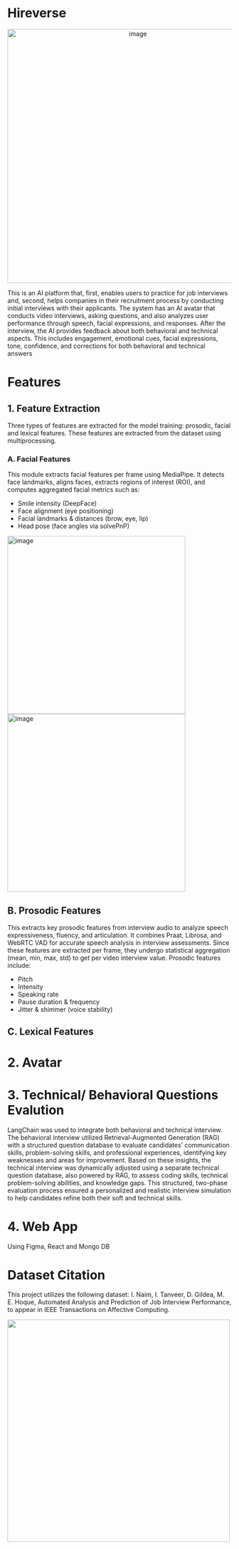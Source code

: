 # Hireverse
<p align="center">
  <img src="https://github.com/user-attachments/assets/112deae5-a9f6-46cd-b127-560955a0517e" width="571" alt="image">
</p>

This is an AI platform that, first, enables users to practice for job interviews and, second, helps companies in their recruitment process by conducting initial interviews with their applicants. The system has an AI avatar that conducts video interviews, asking questions, and also analyzes user performance through  speech, facial expressions, and responses. After the interview, the AI provides feedback about  both behavioral and technical aspects. This includes engagement, emotional cues, facial expressions, tone, confidence, and corrections for both behavioral and technical answers

# Features
## 1. Feature Extraction
Three types of features are extracted for the model training: prosodic, facial and lexical features. These features are extracted from the dataset using multiprocessing.
### A. Facial Features
This module extracts facial features per frame using MediaPipe. It detects face landmarks, aligns faces, extracts regions of interest (ROI), and computes aggregated facial metrics such as:
  - Smile intensity (DeepFace)
  - Face alignment (eye positioning)
  - Facial landmarks & distances (brow, eye, lip)
  - Head pose (face angles via solvePnP)

<img width="400" alt="image" src="https://github.com/user-attachments/assets/9a62e4bc-6baf-4b9d-8e53-dcd60b8278c7"/> <img width="400" alt="image" src="https://github.com/user-attachments/assets/2c8e37ca-9d66-4231-9419-46026e2c6ad4" />

## B. Prosodic Features
This extracts key prosodic features from interview audio to analyze speech expressiveness, fluency, and articulation. It combines Praat, Librosa, and WebRTC VAD for accurate speech analysis in interview assessments. Since these features are extracted per frame, they undergo statistical aggregation (mean, min, max, std) to get per video interview value. Prosodic features include:
  - Pitch
  - Intensity
  - Speaking rate
  - Pause duration & frequency
  - Jitter & shimmer (voice stability)

## C. Lexical Features

# 2. Avatar

# 3. Technical/ Behavioral Questions Evalution
LangChain was used to integrate both behavioral and technical interview. The behavioral interview utilized Retrieval-Augmented Generation (RAG) with a structured question database to evaluate candidates’ communication skills, problem-solving skills, and professional experiences, identifying key weaknesses and areas for improvement. Based on these insights, the technical interview was dynamically adjusted using a separate technical question database, also powered by RAG, to assess coding skills, technical problem-solving abilities, and knowledge gaps. This structured, two-phase evaluation process ensured a personalized and realistic interview simulation to help candidates refine both their soft and technical skills.

# 4. Web App
Using Figma, React and Mongo DB

# Dataset Citation
This project utilizes the following dataset:
I. Naim, I. Tanveer, D. Gildea, M. E. Hoque, Automated Analysis and Prediction of Job Interview Performance, to appear in IEEE Transactions on Affective Computing.

<img src="https://github.com/user-attachments/assets/836201c4-81c4-4283-81a5-7ec33408ac0e" width="500">

